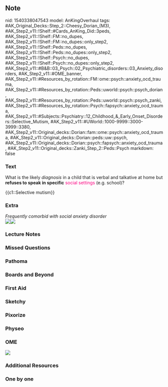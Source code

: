 ## Note
nid: 1540338047543
model: AnKingOverhaul
tags: #AK_Original_Decks::Step_2::Cheesy_Dorian_(M3), #AK_Step2_v11::!Shelf::#Cards_AnKing_Did::3peds, #AK_Step2_v11::!Shelf::FM::no_dupes, #AK_Step2_v11::!Shelf::FM::no_dupes::only_step2, #AK_Step2_v11::!Shelf::Peds::no_dupes, #AK_Step2_v11::!Shelf::Peds::no_dupes::only_step2, #AK_Step2_v11::!Shelf::Psych::no_dupes, #AK_Step2_v11::!Shelf::Psych::no_dupes::only_step2, #AK_Step2_v11::#B&B::03_Psych::02_Psychiatric_disorders::03_Anxiety_disorders, #AK_Step2_v11::#OME_banner, #AK_Step2_v11::#Resources_by_rotation::FM::ome::psych::anxiety_ocd_trauma, #AK_Step2_v11::#Resources_by_rotation::Peds::uworld::psych::psych_dorian, #AK_Step2_v11::#Resources_by_rotation::Peds::uworld::psych::psych_zanki, #AK_Step2_v11::#Resources_by_rotation::Psych::fapsych::anxiety_ocd_trauma, #AK_Step2_v11::#Subjects::Psychiatry::12_Childhood_&_Early_Onset_Disorders::Selective_Mutism, #AK_Step2_v11::#UWorld::1000-9999::3000-3999::3380, #AK_Step2_v11::Original_decks::Dorian::fam::ome::psych::anxiety_ocd_trauma, #AK_Step2_v11::Original_decks::Dorian::peds::uw::psych, #AK_Step2_v11::Original_decks::Dorian::psych::fapsych::anxiety_ocd_trauma, #AK_Step2_v11::Original_decks::Zanki_Step_2::Peds::Psych
markdown: false

### Text
What is the likely <i>diagnosis</i> in a child that is verbal and
talkative at home but <b>refuses to speak in specific</b>
<font color="#FC0280">social settings</font> (e.g. school)?
<div>
  {{c1::Selective mutism}}
</div>

### Extra
<div>
  <i>Frequently comorbid with social anxiety disorder</i>
</div><img src="paste-602287558885377.jpg"><img src=
"paste-602300443787265.jpg">

### Lecture Notes


### Missed Questions


### Pathoma


### Boards and Beyond


### First Aid


### Sketchy


### Pixorize


### Physeo


### OME
<div class="ome-widget">
  <a href="https://onlinemeded.org?ref=anki"><img src=
  "_OME_AnkiFlashcards_General_7.png"></a>
</div>

### Additional Resources


### One by one

